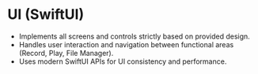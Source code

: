 # UI (SwiftUI)
- Implements all screens and controls strictly based on provided design.
- Handles user interaction and navigation between functional areas (Record, Play, File Manager).
- Uses modern SwiftUI APIs for UI consistency and performance.
